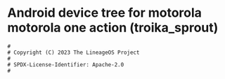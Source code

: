 # Android device tree for motorola motorola one action (troika_sprout)

```
#
# Copyright (C) 2023 The LineageOS Project
#
# SPDX-License-Identifier: Apache-2.0
#
```
